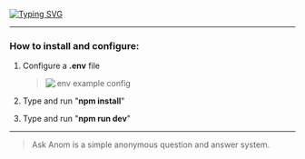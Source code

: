 [![Typing SVG](https://readme-typing-svg.herokuapp.com?font=SF+Pro&size=42&duration=4000&pause=2000&color=9A9A9A&center=true&vCenter=true&width=1012&lines=Ask+Anom)](https://git.io/typing-svg)

___


### How to install and configure:

1. Configure a **.env** file

    >   ![.env example config](https://i.imgur.com/KB81Gk1.png)

2. Type and run "**npm install**"
3. Type and run "**npm run dev**"

___

> Ask Anom is a simple anonymous question and answer system.